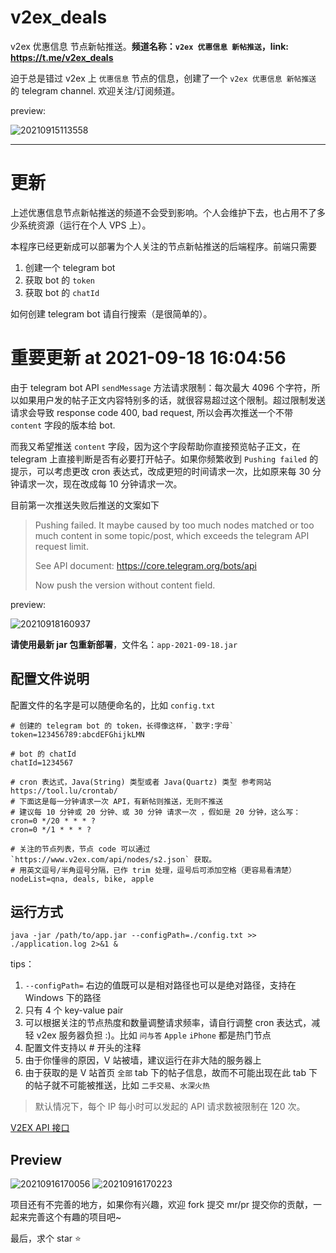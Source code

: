 # v2ex_deals
v2ex 优惠信息 节点新帖推送。**频道名称：`v2ex 优惠信息 新帖推送`，link: https://t.me/v2ex_deals**

迫于总是错过 v2ex 上 `优惠信息` 节点的信息，创建了一个 `v2ex 优惠信息 新帖推送` 的 telegram channel. 欢迎关注/订阅频道。

preview:

![20210915113558](https://cdn.jsdelivr.net/gh/hellodk34/image@main/img/20210915113558.png)

---

# 更新

上述优惠信息节点新帖推送的频道不会受到影响。个人会维护下去，也占用不了多少系统资源（运行在个人 VPS 上）。

本程序已经更新成可以部署为个人关注的节点新帖推送的后端程序。前端只需要

1. 创建一个 telegram bot
2. 获取 bot 的 `token`
3. 获取 bot 的 `chatId`

如何创建 telegram bot 请自行搜索（是很简单的）。

# 重要更新 at 2021-09-18 16:04:56

由于 telegram bot API `sendMessage` 方法请求限制：每次最大 4096 个字符，所以如果用户发的帖子正文内容特别多的话，就很容易超过这个限制。超过限制发送请求会导致 response code 400, bad request, 所以会再次推送一个不带 `content` 字段的版本给 bot.

而我又希望推送 `content` 字段，因为这个字段帮助你直接预览帖子正文，在 telegram 上直接判断是否有必要打开帖子。如果你频繁收到 `Pushing failed` 的提示，可以考虑更改 cron 表达式，改成更短的时间请求一次，比如原来每 30 分钟请求一次，现在改成每 10 分钟请求一次。

目前第一次推送失败后推送的文案如下

> Pushing failed. It maybe caused by too much nodes matched or too much content in some topic/post, which exceeds the telegram API request limit.
>
> See API document: https://core.telegram.org/bots/api 
>
> Now push the version without content field.

preview:

![20210918160937](https://cdn.jsdelivr.net/gh/hellodk34/image@main/img/20210918160937.png)

**请使用最新 jar 包重新部署**，文件名：`app-2021-09-18.jar`
## 配置文件说明

配置文件的名字是可以随便命名的，比如 `config.txt`

```text
# 创建的 telegram bot 的 token，长得像这样，`数字:字母`
token=123456789:abcdEFGhijkLMN

# bot 的 chatId
chatId=1234567

# cron 表达式，Java(String) 类型或者 Java(Quartz) 类型 参考网站 https://tool.lu/crontab/
# 下面这是每一分钟请求一次 API，有新帖则推送，无则不推送
# 建议每 10 分钟或 20 分钟、或 30 分钟 请求一次 ，假如是 20 分钟，这么写：cron=0 */20 * * * ?
cron=0 */1 * * * ?

# 关注的节点列表，节点 code 可以通过 `https://www.v2ex.com/api/nodes/s2.json` 获取。
# 用英文逗号/半角逗号分隔，已作 trim 处理，逗号后可添加空格（更容易看清楚）
nodeList=qna, deals, bike, apple
```

## 运行方式

```shell script
java -jar /path/to/app.jar --configPath=./config.txt >> ./application.log 2>&1 &
```

tips：

1. `--configPath=` 右边的值既可以是相对路径也可以是绝对路径，支持在 Windows 下的路径
2. 只有 4 个 key-value pair
3. 可以根据关注的节点热度和数量调整请求频率，请自行调整 cron 表达式，减轻 v2ex 服务器负担 :)。比如 `问与答` `Apple` `iPhone` 都是热门节点
4. 配置文件支持以 # 开头的注释
5. 由于你懂🉐️️的原因，V 站被墙，建议运行在非大陆的服务器上
6. 由于获取的是 V 站首页 `全部` tab 下的帖子信息，故而不可能出现在此 tab 下的帖子就不可能被推送，比如 `二手交易`、`水深火热`

> 默认情况下，每个 IP 每小时可以发起的 API 请求数被限制在 120 次。

[V2EX API 接口](https://www.v2ex.com/p/7v9TEc53)

## Preview

![20210916170056](https://cdn.jsdelivr.net/gh/hellodk34/image@main/img/20210916170056.png)
![20210916170223](https://cdn.jsdelivr.net/gh/hellodk34/image@main/img/20210916170223.png)

项目还有不完善的地方，如果你有兴趣，欢迎 fork 提交 mr/pr 提交你的贡献，一起来完善这个有趣的项目吧~

最后，求个 star ⭐️️

